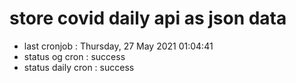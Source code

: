 # store covid daily api as json data

- last cronjob : Thursday, 27 May 2021 01:04:41
- status og cron : success
- status daily cron : success
      
      